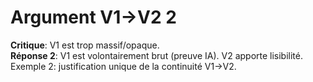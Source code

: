 # Argument V1→V2 2
**Critique**: V1 est trop massif/opaque.  
**Réponse 2**: V1 est volontairement brut (preuve IA). V2 apporte lisibilité.  
Exemple 2: justification unique de la continuité V1→V2.
